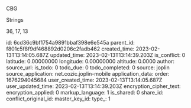 CBG

Strings

36, 17, 13

id: 6cd36c9bf1754a9891bbaf398e6e545a
parent_id: f801c5f8f9df468892d0206c2fadb462
created_time: 2023-02-13T13:14:05.687Z
updated_time: 2023-02-13T13:14:39.203Z
is_conflict: 0
latitude: 0.00000000
longitude: 0.00000000
altitude: 0.0000
author: 
source_url: 
is_todo: 0
todo_due: 0
todo_completed: 0
source: joplin
source_application: net.cozic.joplin-mobile
application_data: 
order: 1676294045684
user_created_time: 2023-02-13T13:14:05.687Z
user_updated_time: 2023-02-13T13:14:39.203Z
encryption_cipher_text: 
encryption_applied: 0
markup_language: 1
is_shared: 0
share_id: 
conflict_original_id: 
master_key_id: 
type_: 1